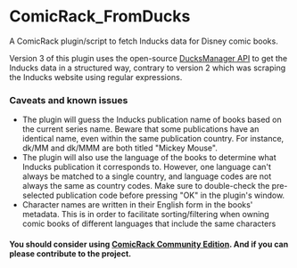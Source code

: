 # ComicRack_FromDucks

A ComicRack plugin/script to fetch Inducks data for Disney comic books.

Version 3 of this plugin uses the open-source [DucksManager API](https://github.com/ducksmanager/core/blob/6d0a30f/packages/api/http.ts#L31-L243) to get the Inducks data in a structured way, contrary to version 2 which was scraping the Inducks website using regular expressions.

### Caveats and known issues

- The plugin will guess the Inducks publication name of books based on the current series name. Beware that some publications have an identical name, even within the same publication country. For instance, dk/MM and dk/MMM are both titled "Mickey Mouse".
- The plugin will also use the language of the books to determine what Inducks publication it corresponds to. However, one language can't always be matched to a single country, and language codes are not always the same as country codes. Make sure to double-check the pre-selected publication code before pressing "OK" in the plugin's window.
- Character names are written in their English form in the books' metadata. This is in order to facilitate sorting/filtering when owning comic books of different languages that include the same characters

#### You should consider using [ComicRack Community Edition](https://github.com/maforget/ComicRackCE). And if you can please contribute to the project.
